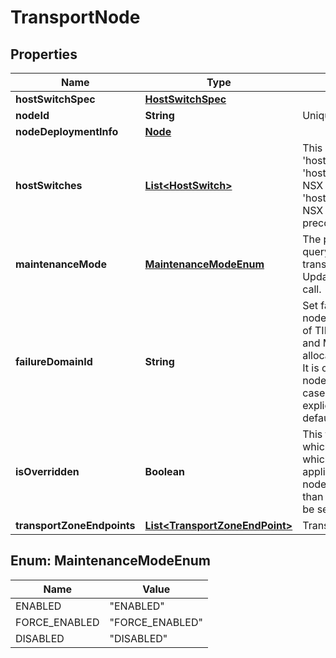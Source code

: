 # TransportNode

## Properties
Name | Type | Description | Notes
------------ | ------------- | ------------- | -------------
**hostSwitchSpec** | [**HostSwitchSpec**](HostSwitchSpec.md) |  |  [optional]
**nodeId** | **String** | Unique Id of the fabric node |  [optional]
**nodeDeploymentInfo** | [**Node**](Node.md) |  |  [optional]
**hostSwitches** | [**List&lt;HostSwitch&gt;**](HostSwitch.md) | This property is deprecated in favor of &#x27;host_switch_spec&#x27;. Property &#x27;host_switches&#x27; can only be used for NSX managed transport nodes. &#x27;host_switch_spec&#x27; can be used for both NSX managed or manually preconfigured host switches. |  [optional]
**maintenanceMode** | [**MaintenanceModeEnum**](#MaintenanceModeEnum) | The property is read-only, used for querying result. User could update transport node maintenance mode by UpdateTransportNodeMaintenanceMode call. |  [optional]
**failureDomainId** | **String** | Set failure domain of edge transport node which will help in auto placement of TIER1 logical routers, DHCP Servers and MDProxies, if failure domain based allocation is enabled in edge cluster API. It is only supported for edge transport node and not for host transport node. In case failure domain is not set by user explicitly, it will be always assigned with default system created failure domain.  |  [optional]
**isOverridden** | **Boolean** | This flag is relevant to only those hosts which are part of a compute collection which has transport node profile (TNP) applied on it. If you change the transport node configuration and it is different than cluster level TNP then this flag will be set to true  |  [optional]
**transportZoneEndpoints** | [**List&lt;TransportZoneEndPoint&gt;**](TransportZoneEndPoint.md) | Transport zone endpoints. |  [optional]

<a name="MaintenanceModeEnum"></a>
## Enum: MaintenanceModeEnum
Name | Value
---- | -----
ENABLED | &quot;ENABLED&quot;
FORCE_ENABLED | &quot;FORCE_ENABLED&quot;
DISABLED | &quot;DISABLED&quot;
